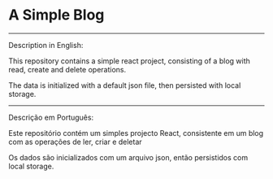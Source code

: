 <h1>A Simple Blog</h1>
<hr/>
<p>Description in English:</p>
<p>This repository contains a simple react project, consisting of a blog with read, create and delete operations. </p>
<p>The data is initialized with a default json file, then persisted with local storage.</p>
<hr/>
<p>Descrição em Português:</p>
<p>Este repositório contém um simples projecto React, consistente em um blog com as operações de ler, criar e deletar</p>
<p>Os dados são inicializados com um arquivo json, então persistidos com local storage.</p>
